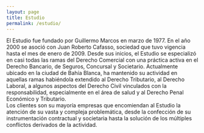 ```yaml
---
layout: page
title: Estudio
permalink: /estudio/
---
```


El Estudio fue fundado por Guillermo Marcos en marzo de 1977. En el año 2000 se asoció con Juan Roberto Cafasso, sociedad que tuvo vigencia hasta el mes de enero de 2009. Desde sus inicios, el Estudio se especializó en casi todas las ramas del Derecho Comercial con una práctica activa en el Derecho Bancario, de Seguros, Concursal y Societario. Actualmente ubicado en la ciudad de Bahía Blanca, ha mantenido su actividad en aquellas ramas habiéndola extendido al Derecho Tributario, al Derecho Laboral, a algunos aspectos del Derecho Civil vinculados con la responsabilidad, especialmente en el área de salud y al Derecho Penal Económico y Tributario.  
Los clientes son su mayoría empresas que encomiendan al Estudio la atención de su vasta y compleja problemática, desde la confección de su instrumentación contractual y societaria hasta la solución de los múltiples conflictos derivados de la actividad.
